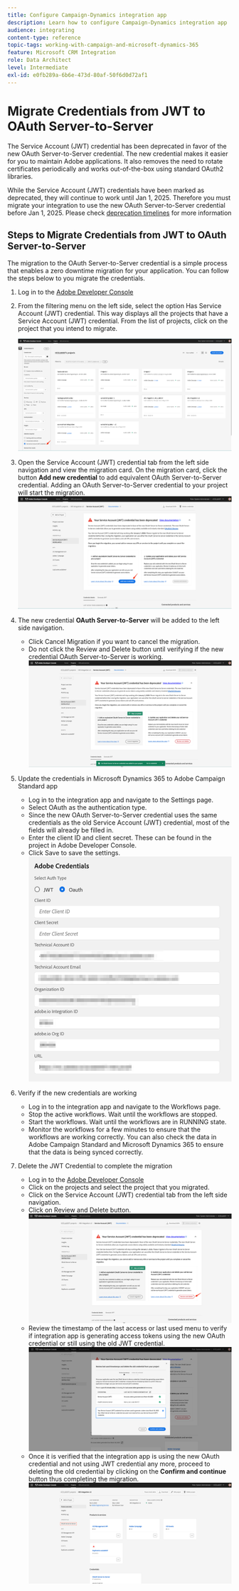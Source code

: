 ```yaml
---
title: Configure Campaign-Dynamics integration app
description: Learn how to configure Campaign-Dynamics integration app
audience: integrating
content-type: reference
topic-tags: working-with-campaign-and-microsoft-dynamics-365
feature: Microsoft CRM Integration
role: Data Architect
level: Intermediate
exl-id: e0fb289a-6b6e-473d-80af-50f6d0d72af1
---
```

# Migrate Credentials from JWT to OAuth Server-to-Server

The Service Account (JWT) credential has been deprecated in favor of the new OAuth Server-to-Server credential. The new credential makes it easier for you to maintain Adobe applications. It also removes the need to rotate certificates periodically and works out-of-the-box using standard OAuth2 libraries. 

While the Service Account (JWT) credentials have been marked as deprecated, they will continue to work until Jan 1, 2025. Therefore you must migrate your  integration to use the new OAuth Server-to-Server credential before Jan 1, 2025. Please check [deprecation timelines](https://developer.adobe.com/developer-console/docs/guides/authentication/ServerToServerAuthentication/migration/#deperecation-timelines) for more information 

## Steps to Migrate Credentials from JWT to OAuth Server-to-Server

The migration to the OAuth Server-to-Server credential is a simple process that enables a zero downtime migration for your application. You can follow the steps below to you migrate the credentials.

1. Log in to the [Adobe Developer Console](https://developer.adobe.com/console)
2. From the filtering menu on the left side, select the option Has Service Account (JWT) credential. This way displays all the projects that have a Service Account (JWT) credential. From the list of projects, click on the project that you intend to migrate. 

    ![](assets/JwtToOAuthMigration1.png)

3. Open the Service Account (JWT) credential tab from the left side navigation and view the migration card. On the migration card, click the button **Add new credential** to add equivalent OAuth Server-to-Server credential. Adding an OAuth Server-to-Server credential to your project will start the migration. 
   ![](assets/JwtToOAuthMigration2.png)
4. The new credential **OAuth Server-to-Server** will be added to the left side navigation.
   * Click Cancel Migration if you want to cancel the migration.
   * Do not click the Review and Delete button until verifying if the new credential OAuth Server-to-Server is working. 
   ![](assets/JwtToOAuthMigration3.png)   
   
5. Update the credentials in Microsoft Dynamics 365 to Adobe Campaign Standard app
   * Log in to the integration app and navigate to the Settings page.
   * Select OAuth as the authentication type.
   * Since the new OAuth Server-to-Server credential uses the same credentials as the old Service Account (JWT) credential, most of the fields will already be filled in.
   * Enter the client ID and client secret. These can be found in the project in Adobe Developer Console.
   * Click Save to save the settings.
      ![](assets/JwtToOAuthMigration4.png)

6. Verify if the new credentials are working 
   * Log in to the integration app and navigate to the Workflows page.
   * Stop the active workflows. Wait until the workflows are stopped.
   * Start the workflows. Wait until the workflows are in RUNNING state.
   * Monitor the workflows for a few minutes to ensure that the workflows are working correctly. You can also check the data in Adobe Campaign Standard and Microsoft Dynamics 365 to ensure that the data is being synced correctly.

7. Delete the JWT Credential to complete the migration
   * Log in to the [Adobe Developer Console](https://developer.adobe.com/console)
   * Click on the projects and select the project that you migrated.
   * Click on the Service Account (JWT) credential tab from the left side navigation.
   * Click on Review and Delete button.
    ![](assets/JwtToOAuthMigration5.png)
   * Review the timestamp of the last access or last used menu to verify if integration app is generating access tokens using the new OAuth credential or still using the old JWT credential. 
    ![](assets/JwtToOAuthMigration6.png)
   * Once it is verified that the integration app is using the new OAuth credential and not using JWT credential any more, proceed to deleting the old credential by clicking on the **Confirm and continue** button thus completing the migration.
    ![](assets/JwtToOAuthMigration7.png)

